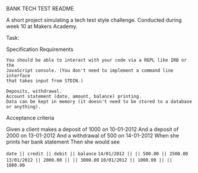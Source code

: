 BANK TECH TEST README

A short project simulating a tech test style challenge.  Conducted during week
10 at Makers Academy.

Task:

Specification
Requirements

    You should be able to interact with your code via a REPL like IRB or the
    JavaScript console. (You don't need to implement a command line interface
    that takes input from STDIN.)

    Deposits, withdrawal.
    Account statement (date, amount, balance) printing.
    Data can be kept in memory (it doesn't need to be stored to a database or anything).

Acceptance criteria

Given a client makes a deposit of 1000 on 10-01-2012
And a deposit of 2000 on 13-01-2012
And a withdrawal of 500 on 14-01-2012
When she prints her bank statement
Then she would see

``date || credit || debit || balance``
``14/01/2012 || || 500.00 || 2500.00``
``13/01/2012 || 2000.00 || || 3000.00``
``10/01/2012 || 1000.00 || || 1000.00``
